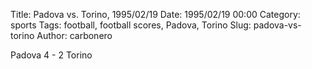 Title: Padova vs. Torino, 1995/02/19
Date: 1995/02/19 00:00
Category: sports
Tags: football, football scores, Padova, Torino
Slug: padova-vs-torino
Author: carbonero


Padova 4 - 2 Torino

